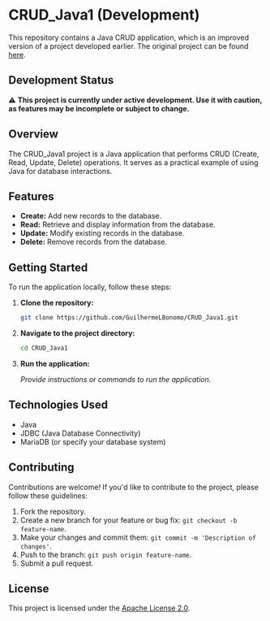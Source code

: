 # CRUD_Java1 (Development)

This repository contains a Java CRUD application, which is an improved version of a project developed earlier. The original project can be found [here](https://github.com/GuilhermeLBonomo/SENAC/blob/main/ProgramacaoJava/ProvaJava2Periodo2).

## Development Status

⚠️ **This project is currently under active development. Use it with caution, as features may be incomplete or subject to change.**

## Overview

The CRUD_Java1 project is a Java application that performs CRUD (Create, Read, Update, Delete) operations. It serves as a practical example of using Java for database interactions.

## Features

- **Create:** Add new records to the database.
- **Read:** Retrieve and display information from the database.
- **Update:** Modify existing records in the database.
- **Delete:** Remove records from the database.

## Getting Started

To run the application locally, follow these steps:

1. **Clone the repository:**

    ```bash
    git clone https://github.com/GuilhermeLBonomo/CRUD_Java1.git
    ```

2. **Navigate to the project directory:**

    ```bash
    cd CRUD_Java1
    ```

3. **Run the application:**

    _Provide instructions or commands to run the application._

## Technologies Used

- Java
- JDBC (Java Database Connectivity)
- MariaDB (or specify your database system)

## Contributing

Contributions are welcome! If you'd like to contribute to the project, please follow these guidelines:

1. Fork the repository.
2. Create a new branch for your feature or bug fix: `git checkout -b feature-name`.
3. Make your changes and commit them: `git commit -m 'Description of changes'`.
4. Push to the branch: `git push origin feature-name`.
5. Submit a pull request.

## License

This project is licensed under the [Apache License 2.0](LICENSE).

